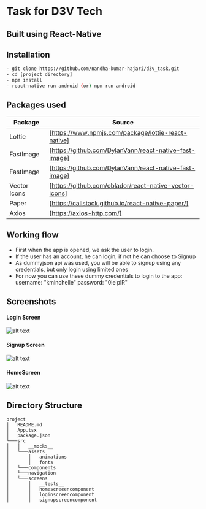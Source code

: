 # Task for D3V Tech
## Built using React-Native

## Installation

```sh
- git clone https://github.com/nandha-kumar-hajari/d3v_task.git
- cd [project directory]
- npm install
- react-native run android (or) npm run android
```

## Packages used


| Package | Source |
| ------ | ------ |
| Lottie | [https://www.npmjs.com/package/lottie-react-native] |
| FastImage | [https://github.com/DylanVann/react-native-fast-image] |
| FastImage | [https://github.com/DylanVann/react-native-fast-image] |
| Vector Icons | [https://github.com/oblador/react-native-vector-icons] |
| Paper | [https://callstack.github.io/react-native-paper/] |
| Axios | [https://axios-http.com/] |

## Working flow
- First when the app is opened, we ask the user to login.
- If the user has an account, he can login, if not he can choose to Signup
- As dummyjson api was used, you will be able to signup using any credentials, but only login using limited ones
- For now you can use these dummy credentials to login to the app:
   username: "kminchelle"
   password: "0lelplR"


## Screenshots
#### Login Screen
![alt text](https://i.ibb.co/Bfm8Lfs/Screenshot-2023-03-20-at-1-10-35-AM.png)

#### Signup Screen
![alt text](https://i.ibb.co/pKP8CvK/Screenshot-2023-03-20-at-1-11-04-AM.png)

#### HomeScreen
![alt text](https://i.ibb.co/2v5bwzz/Screenshot-2023-03-20-at-1-13-32-AM.png)

## Directory Structure

```
project
│   README.md
│   App.tsx
│   package.json
└───src
│   │   __mocks__
│   └───assets
│       │   animations
│       │   fonts
│   └───components   
│   └───navigation 
│   └───screens
│       │   __tests__
│       │   homescreeencomponent
│       │   loginscreencomponent
│       │   signupscreencomponent

```


